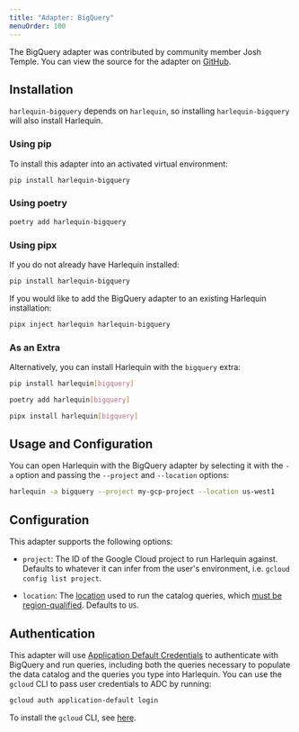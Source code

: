 ```yaml
---
title: "Adapter: BigQuery"
menuOrder: 100
---
```


The BigQuery adapter was contributed by community member Josh Temple. You can view the source for the adapter on [GitHub](https://github.com/joshtemple/harlequin-bigquery).

## Installation

`harlequin-bigquery` depends on `harlequin`, so installing `harlequin-bigquery` will also install Harlequin.

### Using pip

To install this adapter into an activated virtual environment:

```bash
pip install harlequin-bigquery
```

### Using poetry

```bash
poetry add harlequin-bigquery
```

### Using pipx

If you do not already have Harlequin installed:

```bash
pip install harlequin-bigquery
```

If you would like to add the BigQuery adapter to an existing Harlequin installation:

```bash
pipx inject harlequin harlequin-bigquery
```

### As an Extra

Alternatively, you can install Harlequin with the `bigquery` extra:

```bash
pip install harlequin[bigquery]
```

```bash
poetry add harlequin[bigquery]
```

```bash
pipx install harlequin[bigquery]
```

## Usage and Configuration

You can open Harlequin with the BigQuery adapter by selecting it with the `-a` option and passing the `--project` and `--location` options:

```bash
harlequin -a bigquery --project my-gcp-project --location us-west1
```

## Configuration

This adapter supports the following options:

- `project`: The ID of the Google Cloud project to run Harlequin against. Defaults to whatever it can infer from the user's environment, i.e. `gcloud config list project`.

- `location`: The [location](https://cloud.google.com/compute/docs/regions-zones#available) used to run the catalog queries, which [must be region-qualified](https://cloud.google.com/bigquery/docs/information-schema-intro#syntax). Defaults to `US`.

## Authentication

This adapter will use [Application Default Credentials](https://cloud.google.com/docs/authentication/application-default-credentials) to authenticate with BigQuery and run queries, including both the queries necessary to populate the data catalog and the queries you type into Harlequin. You can use the `gcloud` CLI to pass user credentials to ADC by running:

```bash
gcloud auth application-default login
```

To install the `gcloud` CLI, see [here](https://cloud.google.com/sdk/docs/install).
